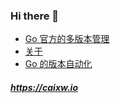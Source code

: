 <!-- 当前文件由 blogit 自动生成，请勿手动修改！ -->

### Hi there 👋

- [Go 官方的多版本管理](https://caixw.io/posts/2021/go-dl.html)
- [关于](https://caixw.io/posts/about.html)
- [Go 的版本自动化](https://caixw.io/posts/2016/go-auto-versioning.html)

##### <https://caixw.io>
